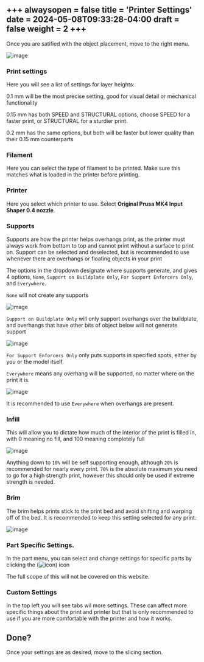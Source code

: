 +++
alwaysopen = false
title = 'Printer Settings'
date = 2024-05-08T09:33:28-04:00
draft = false
weight = 2
+++
---

Once you are satified with the object placement, move to the right menu.

![image](/images/91.png)

### Print settings

Here you will see a list of settings for layer heights:

0.1 mm will be the most precise setting, good for visual detail or mechanical functionality

0.15 mm has both SPEED and STRUCTURAL options, choose SPEED for a faster print, or STRUCTURAL for a sturdier print.

0.2 mm has the same options, but both will be faster but lower quality than their 0.15 mm counterparts

### Filament

Here you can select the type of filament to be printed. Make sure this matches what is loaded in the printer before printing.

### Printer

Here you select which printer to use. Select **Original Prusa MK4 Input Shaper 0.4 nozzle**.

### Supports

Supports are how the printer helps overhangs print, as the printer must always work from bottom to top and cannot print without a surface to print on. Support can be selected and deselected, but is recommended to use whenever there are overhangs or floating objects in your print

The options in the dropdown designate where supports generate, and gives 4 options, `None`, `Support on Buildplate Only`, `For Support Enforcers Only`, and `Everywhere`.

`None` will not create any supports

![image](/images/92.png)

`Support on Buildplate Only` will only support overhangs over the buildplate, and overhangs that have other bits of object below will not generate support

![image](/images/93.png)

`For Support Enforcers Only` only puts supports in specified spots, either by you or the model itself.

`Everywhere` means any overhang will be supported, no matter where on the print it is.

![image](/images/94.png)

It is recommended to use `Everywhere` when overhangs are present.

### Infill

This will allow you to dictate how much of the interior of the print is filled in, with 0 meaning no fill, and 100 meaning completely full

![image](/images/95.png)

Anything down to `10%` will be self supporting enough, although `20%` is recommended for nearly every print. `70%` is the absolute maximum you need to go for a high strength print, however this should only be used if extreme strength is needed.

### Brim 

The brim helps prints stick to the print bed and avoid shifting and warping off of the bed. It is recommended to keep this setting selected for any print.

![image](/images/96.png)

### Part Specific Settings.

In the part menu, you can select and change settings for specific parts by clicking the (![icon](/images/97.png)) icon

The full scope of this will not be covered on this website.

### Custom Settings

In the top left you will see tabs wil more settings. These can affect more specific things about the print and printer but that is only recommended to use if you are more comfortable with the printer and how it works.

## Done?

Once your settings are as desired, move to the slicing section.


